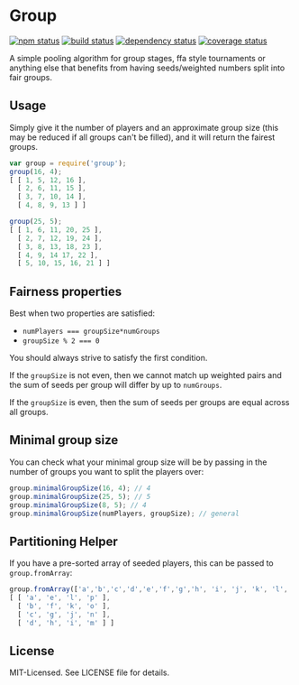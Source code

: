 # Group
[![npm status](http://img.shields.io/npm/v/group.svg)](https://www.npmjs.org/package/group)
[![build status](https://secure.travis-ci.org/clux/group.svg)](http://travis-ci.org/clux/group)
[![dependency status](https://david-dm.org/clux/group.svg)](https://david-dm.org/clux/group)
[![coverage status](http://img.shields.io/coveralls/clux/group.svg)](https://coveralls.io/r/clux/group)

A simple pooling algorithm for group stages, ffa style tournaments or anything else that benefits from having seeds/weighted numbers split into fair groups.

## Usage
Simply give it the number of players and an approximate group size (this may be reduced if all groups can't be filled), and it will return the fairest groups.

```js
var group = require('group');
group(16, 4);
[ [ 1, 5, 12, 16 ],
  [ 2, 6, 11, 15 ],
  [ 3, 7, 10, 14 ],
  [ 4, 8, 9, 13 ] ]

group(25, 5);
[ [ 1, 6, 11, 20, 25 ],
  [ 2, 7, 12, 19, 24 ],
  [ 3, 8, 13, 18, 23 ],
  [ 4, 9, 14 17, 22 ],
  [ 5, 10, 15, 16, 21 ] ]
```

## Fairness properties
Best when two properties are satisfied:

- `numPlayers === groupSize*numGroups`
- `groupSize % 2 === 0`

You should always strive to satisfy the first condition.

If the `groupSize` is not even, then we cannot match up weighted pairs and the sum of seeds per group will differ by up to `numGroups`.

If the `groupSize` is even, then the sum of seeds per groups are equal across all groups.

## Minimal group size
You can check what your minimal group size will be by passing in the number of groups you want to split the players over:

```js
group.minimalGroupSize(16, 4); // 4
group.minimalGroupSize(25, 5); // 5
group.minimalGroupSize(8, 5); // 4
group.minimalGroupSize(numPlayers, groupSize); // general
```

## Partitioning Helper
If you have a pre-sorted array of seeded players, this can be passed to `group.fromArray`:

```js
group.fromArray(['a','b','c','d','e','f','g','h', 'i', 'j', 'k', 'l', 'm', 'n', 'o', 'p'], 4)
[ [ 'a', 'e', 'l', 'p' ],
  [ 'b', 'f', 'k', 'o' ],
  [ 'c', 'g', 'j', 'n' ],
  [ 'd', 'h', 'i', 'm' ] ]
```

## License
MIT-Licensed. See LICENSE file for details.
